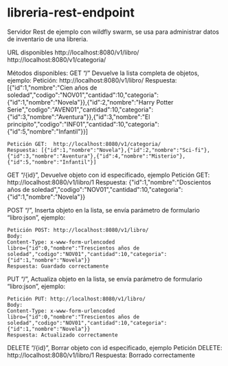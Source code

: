 # libreria-rest-endpoint
Servidor Rest de ejemplo con wildfly swarm, se usa para administrar datos de inventario de una libreria.

URL disponibles
	http://localhost:8080/v1/libro/
	http://localhost:8080/v1/categoria/

Métodos disponibles:
GET “/” Devuelve la lista completa de objetos, ejemplo: 
	Petición:  http://localhost:8080/v1/libro/
	Respuesta:[{"id":1,"nombre":"Cien años de soledad","codigo":"NOV01","cantidad":10,"categoria":{"id":1,"nombre":"Novela"}},{"id":2,"nombre":"Harry Potter Serie","codigo":"AVEN01","cantidad":10,"categoria":{"id":3,"nombre":"Aventura"}},{"id":3,"nombre":"El principito","codigo":"INF01","cantidad":10,"categoria":{"id":5,"nombre":"Infantil"}}]

	Petición GET:  http://localhost:8080/v1/categoria/
	Respuesta: [{"id":1,"nombre":"Novela"},{"id":2,"nombre":"Sci-fi"},{"id":3,"nombre":"Aventura"},{"id":4,"nombre":"Misterio"},{"id":5,"nombre":"Infantil"}]

GET “/{id}”, Devuelve objeto con id especificado, ejemplo
	Petición GET: http://localhost:8080/v1/libro/1
	Respuesta: {"id":1,"nombre":"Doscientos años de soledad","codigo":"NOV01","cantidad":10,"categoria":{"id":1,"nombre":"Novela"}}

POST “/”, Inserta objeto en la lista, se envía parámetro de formulario “libro:json”, ejemplo:

	Petición POST: http://localhost:8080/v1/libro/
	Body: 
	Content-Type: x-www-form-urlencoded
	libro={"id":0,"nombre":"Trescientos años de soledad","codigo":"NOV01","cantidad":10,"categoria":{"id":1,"nombre":"Novela"}}
	Respuesta: Guardado correctamente

PUT “/”, Actualiza objeto en la lista, se envía parámetro de formulario “libro:json”, ejemplo:

	Petición PUT: http://localhost:8080/v1/libro/
	Body: 
	Content-Type: x-www-form-urlencoded
	libro={"id":0,"nombre":"Trescientos años de soledad","codigo":"NOV01","cantidad":10,"categoria":{"id":1,"nombre":"Novela"}}
	Respuesta: Actualizado correctamente

DELETE “/{id}”, Borrar objeto con id especificado, ejemplo
	Petición DELETE: http://localhost:8080/v1/libro/1
	Respuesta: Borrado correctamente

